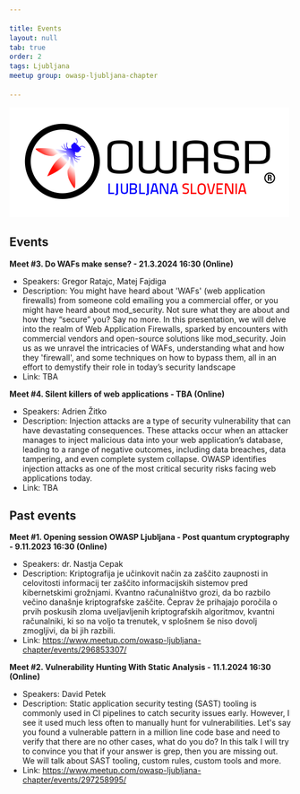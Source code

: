 ```yaml
---

title: Events
layout: null
tab: true
order: 2
tags: Ljubljana
meetup group: owasp-ljubljana-chapter

---
```


<a href="https://owasp.org/www-chapter-ljubljana/"><img src="assets/images/OWASP_Ljubljana_Slovenia.png" alt="OWASP-Ljubljana"/></a>

## Events

**Meet #3. Do WAFs make sense? - 21.3.2024 16:30 (Online)**
 * Speakers: Gregor Ratajc, Matej Fajdiga
 * Description: You might have heard about 'WAFs' (web application firewalls) from someone cold emailing you a commercial offer, or you might have heard about mod_security. Not sure what they are about and how they “secure” you? Say no more. In this presentation, we will delve into the realm of Web Application Firewalls, sparked by encounters with commercial vendors and open-source solutions like mod_security. Join us as we unravel the intricacies of WAFs, understanding what and how they 'firewall', and some techniques on how to bypass them, all in an effort to demystify their role in today’s security landscape
 * Link: TBA

**Meet #4. Silent killers of web applications - TBA (Online)**
 * Speakers: Adrien Žitko
 * Description: Injection attacks are a type of security vulnerability that can have devastating consequences. These attacks occur when an attacker manages to inject malicious data into your web application’s database, leading to a range of negative outcomes, including data breaches, data tampering, and even complete system collapse. OWASP identifies injection attacks as one of the most critical security risks facing web applications today.
 * Link: TBA

## Past events
**Meet #1. Opening session OWASP Ljubljana - Post quantum cryptography - 9.11.2023 16:30 (Online)**
 * Speakers: dr. Nastja Cepak
 * Description: Kriptografija je učinkovit način za zaščito zaupnosti in celovitosti informacij ter zaščito informacijskih sistemov pred kibernetskimi grožnjami. Kvantno računalništvo grozi, da bo razbilo večino današnje kriptografske zaščite. Čeprav že prihajajo poročila o prvih poskusih zloma uveljavljenih kriptografskih algoritmov, kvantni računalniki, ki so na voljo ta trenutek, v splošnem še niso dovolj zmogljivi, da bi jih razbili.
 * Link: https://www.meetup.com/owasp-ljubljana-chapter/events/296853307/
   
**Meet #2. Vulnerability Hunting With Static Analysis - 11.1.2024 16:30 (Online)**
 * Speakers: David Petek
 * Description: Static application security testing (SAST) tooling is commonly used in CI pipelines to catch security issues early. However, I see it used much less often to manually hunt for vulnerabilities. Let's say you found a vulnerable pattern in a million line code base and need to verify that there are no other cases, what do you do? In this talk I will try to convince you that if your answer is grep, then you are missing out. We will talk about SAST tooling, custom rules, custom tools and more.
 * Link: https://www.meetup.com/owasp-ljubljana-chapter/events/297258995/
